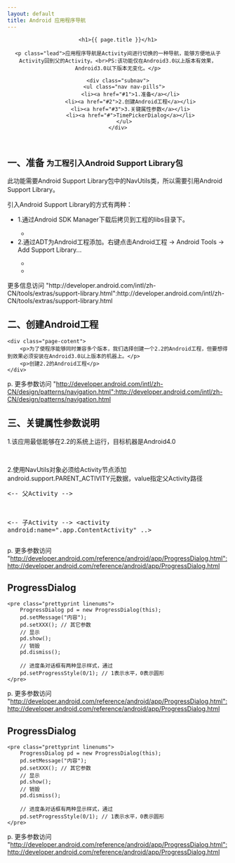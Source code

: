 ```yaml
---
layout: default
title: Android 应用程序导航
---
```


<header class="jumbotron subhead" id="overview">

    <h1>{{ page.title }}</h1>

    <p class="lead">应用程序导航是Activity间进行切换的一种导航，能够方便地从子Activity回到父的Activity。<br>PS:该功能仅在Android3.0以上版本有效果，Android3.0以下版本无变化。</p>

    <div class="subnav">
        <ul class="nav nav-pills">
            <li><a href="#1">1.准备</a></li>
            <li><a href="#2">2.创建Android工程</a></li>
            <li><a href="#3">3.关键属性参数</a></li>
            <li><a href="#">TimePickerDialog</a></li>
        </ul>
    </div>
</header>

<section id="1">
    <div class="page-header">
        <h1>一、准备 <small>为工程引入Android Support Library包</small></h1>
    </div>
    <div class="page-cotent">
        <p>此功能需要Android Support Library包中的NavUtils类，所以需要引用Android Support Library。</p>
        <p>引入Android Support Library的方式有两种：</p>
        <ul>
            <li>1.通过Android SDK Manager下载后拷贝到工程的libs目录下。</li>
            <ul class="thumbnails">
                <li class="span6">
                  <a href="#" class="thumbnail">
                    <img src="http://ww2.sinaimg.cn/mw690/6734058fgw1dvp9tex4l1j.jpg" alt="">
                  </a>
                </li>
            </ul>
            <li>2.通过ADT为Android工程添加。右键点击Android工程 -> Android Tools -> Add Support Library...</li>
            <ul class="thumbnails">
                <li class="span4">
                  <a href="#" class="thumbnail">
                    <img src="http://ww4.sinaimg.cn/mw690/6734058fgw1dvpcqcverzj.jpg" alt="">
                  </a>
                </li>
                <li class="span3">
                  <a href="#" class="thumbnail">
                    <img src="http://ww3.sinaimg.cn/mw690/6734058fgw1dvpco1okbej.jpg" alt="">
                  </a>
                </li>
            </ul>
        </ul>
    </div>
    <div class="page-footer">
        <p>更多信息访问 "http://developer.android.com/intl/zh-CN/tools/extras/support-library.html":http://developer.android.com/intl/zh-CN/tools/extras/support-library.html</p>
    </div>
</section>

<section id="2">
    <div class="page-header">
        <h1>二、创建Android工程</h1>
    </div>
    
    <div class="page-cotent">
        <p>为了使程序能够同时兼容多个版本，我们选择创建一个2.2的Android工程，但要想得到效果必须安装在Android3.0以上版本的机器上。</p>
        <p>创建2.2的Android工程</p>
    </div>    
p. 更多参数访问 "http://developer.android.com/intl/zh-CN/design/patterns/navigation.html":http://developer.android.com/intl/zh-CN/design/patterns/navigation.html
</section>

<section id="3">
    <div class="page-header">
        <h1>三、关键属性参数说明</h1>
    </div>
    
<p>1.该应用最低能够在2.2的系统上运行，目标机器是Android4.0</p>
<pre class="prettyprint linenums">
<uses-sdk 
    android:minSdkVersion="8" 
    android:targetSdkVersion="15" />
</pre>

<p>2.使用NavUtils对象必须给Activity节点添加android.support.PARENT_ACTIVITY元数据，value指定父Activity路径</p>
<pre class="prettyprint linenums">
<-- 父Activity -->
<activity android:name=".app.AppHomeActivity" ... />

<-- 子Activity -->
<activity android:name=".app.ContentActivity" ..>
    <meta-data
        android:name="android.support.PARENT_ACTIVITY"
        android:value=".app.AppHomeActivity" />
</activity>
</pre>
    
p. 更多参数访问 "http://developer.android.com/reference/android/app/ProgressDialog.html":http://developer.android.com/reference/android/app/ProgressDialog.html
</section>

<section id="">
    <div class="page-header">
        <h1>ProgressDialog</h1>
    </div>
    
    <pre class="prettyprint linenums">
        ProgressDialog pd = new ProgressDialog(this);
        pd.setMessage("内容");
        pd.setXXX(); // 其它参数
        // 显示
        pd.show();
        // 销毁
        pd.dismiss();
    
        // 进度条对话框有两种显示样式，通过
        pd.setProgressStyle(0/1); // 1表示水平，0表示圆形
    </pre>
    
p. 更多参数访问 "http://developer.android.com/reference/android/app/ProgressDialog.html":http://developer.android.com/reference/android/app/ProgressDialog.html
</section>

<section id="">
    <div class="page-header">
        <h1>ProgressDialog</h1>
    </div>
    
    <pre class="prettyprint linenums">
        ProgressDialog pd = new ProgressDialog(this);
        pd.setMessage("内容");
        pd.setXXX(); // 其它参数
        // 显示
        pd.show();
        // 销毁
        pd.dismiss();
    
        // 进度条对话框有两种显示样式，通过
        pd.setProgressStyle(0/1); // 1表示水平，0表示圆形
    </pre>
    
p. 更多参数访问 "http://developer.android.com/reference/android/app/ProgressDialog.html":http://developer.android.com/reference/android/app/ProgressDialog.html
</section>